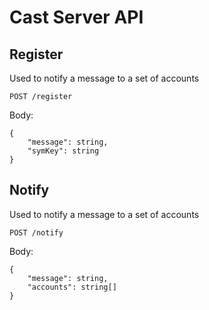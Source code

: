 # Cast Server API

## Register

Used to notify a message to a set of accounts 

`POST /register`

Body:

```jsonc
{
    "message": string,
    "symKey": string
}
```



## Notify

Used to notify a message to a set of accounts 

`POST /notify`

Body:

```jsonc
{
    "message": string,
    "accounts": string[]
}
``` 